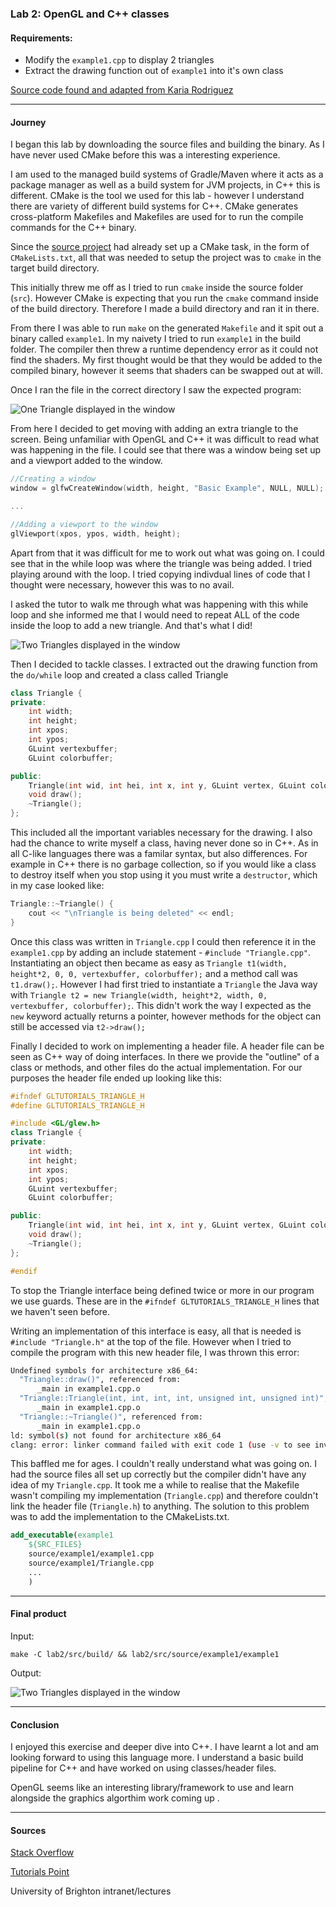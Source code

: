### Lab 2: OpenGL and C++ classes

#### Requirements:
    
* Modify the `example1.cpp` to display 2 triangles
* Extract the drawing function out of `example1` into it's own class

[Source code found and adapted from Karia Rodriguez](https://github.com/karina-rodriguez/CI312-opengl)

---
#### Journey

I began this lab by downloading the source files and building the binary.
As I have never used CMake before this was a interesting experience.


I am used to the managed build systems of Gradle/Maven where it acts as a package manager
as well as a build system for JVM projects, in C++ this is different. CMake is the tool
we used for this lab - however I understand there are variety of different build
systems for C++. CMake generates cross-platform Makefiles and Makefiles are used for
to run the compile commands for the C++ binary.


Since the [source project](https://github.com/karina-rodriguez/CI312-opengl) had already
set up a CMake task, in the form of `CMakeLists.txt`, all that was needed to setup the
project was to `cmake` in the target build directory.


This initially threw me off as I tried to run `cmake` inside the source folder (`src`).
However CMake is expecting that you run the `cmake` command inside of the build directory.
Therefore I made a build directory and ran it in there.

From there I was able to run `make` on the generated `Makefile` and it spit out a
binary called `example1`. In my naivety I tried to run `example1` in the build folder.
The compiler then threw a runtime dependency error as it could not find the shaders. 
My first thought would be that they would be added to the compiled binary, however
it seems that shaders can be swapped out at will.

Once I ran the file in the correct directory I saw the expected program:

![One Triangle displayed in the window](./onetriangle.png)

From here I decided to get moving with adding an extra triangle to the screen. Being
unfamiliar with OpenGL and C++ it was difficult to read what was happening in the file.
I could see that there was a window being set up and a viewport added to the window.

```cpp
//Creating a window
window = glfwCreateWindow(width, height, "Basic Example", NULL, NULL);

...

//Adding a viewport to the window
glViewport(xpos, ypos, width, height);

```

Apart from that it was difficult for me to work out what was going on. I could
see that in the while loop was where the triangle was being added. I tried playing
around with the loop. I tried copying indivdual lines of code that I thought were necessary,
however this was to no avail.

I asked the tutor to walk me through what was happening with this while loop
and she informed me that I would need to repeat ALL of the code inside the loop
to add a new triangle. And that's what I did!

![Two Triangles displayed in the window](./twotriangles.png)

Then I decided to tackle classes. I extracted out the drawing function from the 
`do/while` loop and created a class called Triangle

```cpp
class Triangle {
private:
    int width;
    int height;
    int xpos;
    int ypos;
    GLuint vertexbuffer;
    GLuint colorbuffer;

public:
    Triangle(int wid, int hei, int x, int y, GLuint vertex, GLuint color);
    void draw();
    ~Triangle();
};
```

This included all the important variables necessary for the drawing. I also
had the chance to write myself a class, having never done so in C++. As in all
C-like languages there was a familar syntax, but also differences. For example
in C++ there is no garbage collection, so if you would like a class
to destroy itself when you stop using it you must write a `destructor`, which
in my case looked like:

```cpp
Triangle::~Triangle() {
    cout << "\nTriangle is being deleted" << endl;
}
```

Once this class was written in `Triangle.cpp` I could then reference it
in the `example1.cpp` by adding an include statement - `#include "Triangle.cpp"`.
Instantiating an object then became as easy as `Triangle t1(width, height*2, 0, 0, vertexbuffer, colorbuffer);`
and a method call was `t1.draw();`. However I had first tried to instantiate a 
`Triangle` the Java way with `Triangle t2 = new Triangle(width, height*2, width, 0, vertexbuffer, colorbuffer);`.
This didn't work the way I expected as the `new` keyword actually returns a pointer, however
methods for the object can still be accessed via `t2->draw();`
 
Finally I decided to work on implementing a header file. A header file can be seen
as C++ way of doing interfaces. In there we provide the "outline" of a class
or methods, and other files do the actual implementation. For our purposes the
header file ended up looking like this:

```cpp
#ifndef GLTUTORIALS_TRIANGLE_H
#define GLTUTORIALS_TRIANGLE_H

#include <GL/glew.h>
class Triangle {
private:
    int width;
    int height;
    int xpos;
    int ypos;
    GLuint vertexbuffer;
    GLuint colorbuffer;

public:
    Triangle(int wid, int hei, int x, int y, GLuint vertex, GLuint color);
    void draw();
    ~Triangle();
};

#endif
```

To stop the Triangle interface being defined twice or more in our program we use guards. 
These are in the `#ifndef GLTUTORIALS_TRIANGLE_H` lines that we haven't seen before. 

Writing an implementation of this interface is easy, all that is needed is `#include "Triangle.h"` at the top
of the file. However when I tried to compile the program with this new header file, I was thrown
this error:

```bash
Undefined symbols for architecture x86_64:
  "Triangle::draw()", referenced from:
      _main in example1.cpp.o
  "Triangle::Triangle(int, int, int, int, unsigned int, unsigned int)", referenced from:
      _main in example1.cpp.o
  "Triangle::~Triangle()", referenced from:
      _main in example1.cpp.o
ld: symbol(s) not found for architecture x86_64
clang: error: linker command failed with exit code 1 (use -v to see invocation)
```

This baffled me for ages. I couldn't really understand what was going on. I had the source
files all set up correctly but the compiler didn't have any idea of my `Triangle.cpp`. It took
me a while to realise that the Makefile wasn't compiling my implementation (`Triangle.cpp`) and therefore
couldn't link the header file (`Triangle.h`) to anything. The solution to this problem was
to add the implementation to the CMakeLists.txt.

```cmake
add_executable(example1 
	${SRC_FILES}		
	source/example1/example1.cpp
	source/example1/Triangle.cpp
	...
	)
```

---
#### Final product
Input:

```
make -C lab2/src/build/ && lab2/src/source/example1/example1
```

Output:

![Two Triangles displayed in the window](./twotriangles.png)

---
#### Conclusion

I enjoyed this exercise and deeper dive into C++. I have learnt a lot and am looking forward
to using this language more. I understand a basic build pipeline for C++ and 
have worked on using classes/header files.

OpenGL seems like an interesting library/framework to use and learn alongside the graphics 
algorthim work coming up .

---
#### Sources
[Stack Overflow](https://www.stackoverflow.com/)

[Tutorials Point](https://www.tutorialspoint.com/cplusplus)

University of Brighton intranet/lectures


